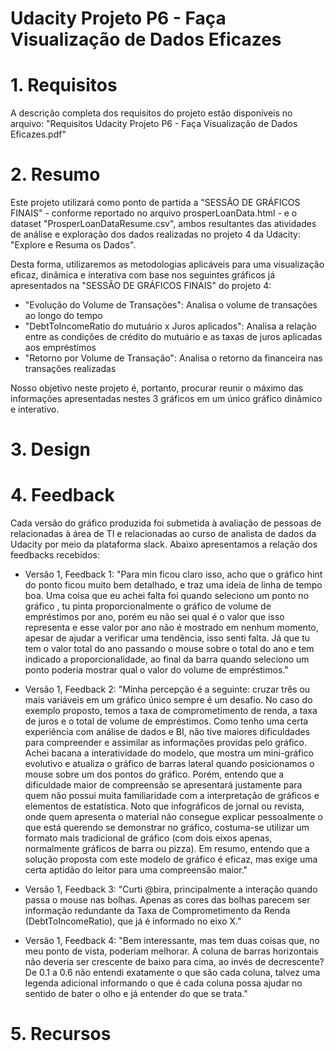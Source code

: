 # Udacity Projeto P6 - Faça Visualização de Dados Eficazes

# 1. Requisitos
A descrição completa dos requisitos do projeto estão disponíveis no arquivo: "Requisitos Udacity Projeto P6 - Faça Visualização de Dados Eficazes.pdf"

# 2. Resumo
Este projeto utilizará como ponto de partida a "SESSÃO DE GRÁFICOS FINAIS" - conforme reportado no arquivo prosperLoanData.html - e o dataset "ProsperLoanDataResume.csv", ambos resultantes das atividades de análise e exploração dos dados realizadas no projeto 4 da Udacity: "Explore e Resuma os Dados". 

Desta forma, utilizaremos as metodologias aplicáveis para uma visualização eficaz, dinâmica e interativa com base nos seguintes gráficos já apresentados na "SESSÃO DE GRÁFICOS FINAIS" do projeto 4:
- "Evolução do Volume de Transações": Analisa o volume de transações ao longo do tempo
- "DebtToIncomeRatio do mutuário x Juros aplicados": Analisa a relação entre as condições de crédito do mutuário e as taxas de juros aplicadas aos empréstimos
- "Retorno por Volume de Transação": Analisa o retorno da financeira nas transações realizadas

Nosso objetivo neste projeto é, portanto, procurar reunir o máximo das informações apresentadas nestes 3 gráficos em um único gráfico dinâmico e interativo.

# 3. Design

# 4. Feedback
Cada versão do gráfico produzida foi submetida à avaliação de pessoas de relacionadas à área de TI e relacionadas ao curso de analista de dados da Udacity por meio da plataforma slack. Abaixo apresentamos a relação dos feedbacks recebidos:

- Versão 1, Feedback 1: "Para min ficou claro isso, acho que o gráfico hint do ponto ficou muito bem detalhado, e traz uma ideia de linha de tempo boa. Uma coisa que eu achei falta foi quando seleciono um ponto no gráfico , tu pinta proporcionalmente o gráfico de volume de empréstimos por ano, porém eu não sei qual é o valor que isso representa e esse valor por ano não é mostrado em nenhum momento, apesar de ajudar a verificar uma tendência, isso senti falta. Já que tu tem o valor total do ano passando o mouse sobre o total do ano e tem indicado a proporcionalidade, ao final da barra quando seleciono um ponto poderia mostrar qual o valor do volume de empréstimos."

- Versão 1, Feedback 2: "Minha percepção é a seguinte: cruzar três ou mais variáveis em um gráfico único sempre é um desafio. No caso do exemplo proposto, temos a taxa de comprometimento de renda, a taxa de juros e o total de volume de empréstimos. Como tenho uma certa experiência com análise de dados e BI, não tive maiores dificuldades para compreender e assimilar as informações providas pelo gráfico. Achei bacana a interatividade do modelo, que mostra um mini-gráfico evolutivo e atualiza o gráfico de barras lateral quando posicionamos o mouse sobre um dos pontos do gráfico. Porém, entendo que a dificuldade maior de compreensão se apresentará justamente para quem não possui muita familiaridade com a interpretação de gráficos e elementos de estatística. Noto que infográficos de jornal ou revista, onde quem apresenta o material não consegue explicar pessoalmente o que está querendo se demonstrar no gráfico, costuma-se utilizar um formato mais tradicional de gráfico (com dois eixos apenas, normalmente gráficos de barra ou pizza). Em resumo, entendo que a solução proposta com este modelo de gráfico é eficaz, mas exige uma certa aptidão do leitor para uma compreensão maior."

- Versão 1, Feedback 3: "Curti @bira, principalmente a interação quando passa o mouse nas bolhas. Apenas as cores das bolhas parecem ser informação redundante da Taxa de Comprometimento da Renda (DebtToIncomeRatio), que já é informado no eixo X."

- Versão 1, Feedback 4: "Bem interessante, mas tem duas coisas que, no meu ponto de vista, poderiam melhorar. A coluna de barras horizontais não deveria ser crescente de baixo para cima, ao invés de decrescente? De 0.1 a 0.6 não entendi exatamente o que são cada coluna, talvez uma legenda adicional informando o que é cada coluna possa ajudar no sentido de bater o olho e já entender do que se trata."


# 5. Recursos


